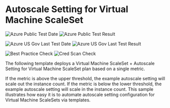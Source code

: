 # Autoscale Setting for Virtual Machine ScaleSet

![Azure Public Test Date](https://azurequickstartsservice.blob.core.windows.net/badges/monitor-autoscale-vmss-simplemetricbased/PublicLastTestDate.svg)
![Azure Public Test Result](https://azurequickstartsservice.blob.core.windows.net/badges/monitor-autoscale-vmss-simplemetricbased/PublicDeployment.svg)

![Azure US Gov Last Test Date](https://azurequickstartsservice.blob.core.windows.net/badges/monitor-autoscale-vmss-simplemetricbased/FairfaxLastTestDate.svg)
![Azure US Gov Last Test Result](https://azurequickstartsservice.blob.core.windows.net/badges/monitor-autoscale-vmss-simplemetricbased/FairfaxDeployment.svg)

![Best Practice Check](https://azurequickstartsservice.blob.core.windows.net/badges/monitor-autoscale-vmss-simplemetricbased/BestPracticeResult.svg)
![Cred Scan Check](https://azurequickstartsservice.blob.core.windows.net/badges/monitor-autoscale-vmss-simplemetricbased/CredScanResult.svg)

The following template deploys a Virtual Machine ScaleSet + Autoscale Setting
for Virtual Machine ScaleSet plan based on a single metric.

If the metric is above the upper threshold, the example autoscale setting will
scale out the instance count. If the metric is below the lower threshold, the
example autoscale setting will scale in the instance count. This sample
illustrates how easy it is to automate autoscale setting configuration for
Virtual Machine ScaleSets via templates.

<a href="https://portal.azure.com/#create/Microsoft.Template/uri/https%3a%2f%2fraw.githubusercontent.com%2fAzure%2fazure-quickstart-templates%2fmaster%2fmonitor-autoscale-vmss-simplemetricbased%2fazuredeploy.json" target="_blank">


<a href="http://armviz.io/#/?load=https%3a%2f%2fraw.githubusercontent.com%2fAzure%2fazure-quickstart-templates%2fmaster%2fmonitor-autoscale-vmss-simplemetricbased%2fazuredeploy.json" target="_blank">

